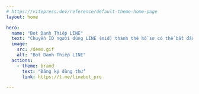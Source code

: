```yaml
---
# https://vitepress.dev/reference/default-theme-home-page
layout: home

hero:
  name: "Bot Danh Thiếp LINE"
  text: "Chuyển ID người dùng LINE (mid) thành thẻ hồ sơ có thể bắt đầu trò chuyện"
  image:
    src: /demo.gif
    alt: "Bot Danh Thiếp LINE"
  actions:
    - theme: brand
      text: "Đăng ký dùng thử"
      link: https://t.me/linebot_pro

---
```

